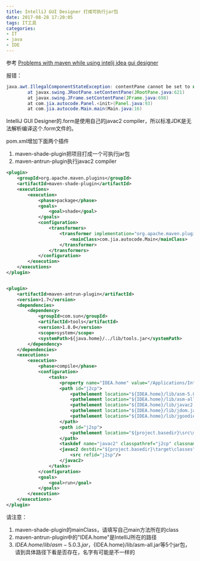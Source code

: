 ```yaml
---
title: IntelliJ GUI Designer 打成可执行jar包
date: 2017-08-28 17:20:05
tags: IT工具
categories:
- IT
- java
- IDE
---
```


参考 [Problems with maven while using intelij idea gui designer](https://intellij-support.jetbrains.com/hc/en-us/community/posts/206200489-Problems-with-maven-while-using-intelij-idea-gui-designer-?sort_by=votes)

报错：
```java
java.awt.IllegalComponentStateException: contentPane cannot be set to null.
        at javax.swing.JRootPane.setContentPane(JRootPane.java:621)
        at javax.swing.JFrame.setContentPane(JFrame.java:698)
        at com.jia.autocode.Panel.<init>(Panel.java:93)
        at com.jia.autocode.Main.main(Main.java:16)
```

IntelliJ GUI Designer的.form是使用自己的javac2 compiler，所以标准JDK是无法解析编译这个.form文件的。

pom.xml增加下面两个插件
1. maven-shade-plugin把项目打成一个可执行jar包
2. maven-antrun-plugin执行javac2 compiler

```xml
<plugin>
    <groupId>org.apache.maven.plugins</groupId>
    <artifactId>maven-shade-plugin</artifactId>
    <executions>
        <execution>
            <phase>package</phase>
            <goals>
                <goal>shade</goal>
            </goals>
            <configuration>
                <transformers>
                    <transformer implementation="org.apache.maven.plugins.shade.resource.ManifestResourceTransformer">
                        <mainClass>com.jia.autocode.Main</mainClass>
                    </transformer>
                </transformers>
            </configuration>
        </execution>
    </executions>
</plugin>


<plugin>
    <artifactId>maven-antrun-plugin</artifactId>
    <version>1.7</version>
    <dependencies>
        <dependency>
            <groupId>com.sun</groupId>
            <artifactId>tools</artifactId>
            <version>1.8.0</version>
            <scope>system</scope>
            <systemPath>${java.home}/../lib/tools.jar</systemPath>
        </dependency>
    </dependencies>
    <executions>
        <execution>
            <phase>compile</phase>
            <configuration>
                <tasks>
                    <property name="IDEA.home" value="/Applications/IntelliJ IDEA.app/Contents"/> <!-- My IDEA home. -->
                    <path id="j2cp">
                        <pathelement location="${IDEA.home}/lib/asm-5.0.3.jar"/>
                        <pathelement location="${IDEA.home}/lib/asm-all.jar"/>
                        <pathelement location="${IDEA.home}/lib/javac2.jar"/>
                        <pathelement location="${IDEA.home}/lib/jdom.jar"/>
                        <pathelement location="${IDEA.home}/lib/jgoodies-forms.jar"/>
                    </path>
                    <path id="j2sp">
                        <pathelement location="${project.basedir}\src\main\java"/> 
                    </path>
                    <taskdef name="javac2" classpathref="j2cp" classname="com.intellij.ant.Javac2"/>
                    <javac2 destdir="${project.basedir}\target\classes"> 
                        <src refid="j2sp"/>
                    </javac2>
                </tasks>
            </configuration>
            <goals>
                <goal>run</goal>
            </goals>
        </execution>
    </executions>
</plugin>
```

请注意：
1. maven-shade-plugin的mainClass，请填写自己main方法所在的class
2. maven-antrun-plugin中的"IDEA.home"是IntelliJ所在的路径
3. ${IDEA.home}/lib/asm-5.0.3.jar，${IDEA.home}/lib/asm-all.jar等5个jar包，请到具体路径下看是否存在，名字有可能是不一样的